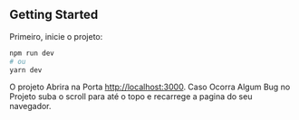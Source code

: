 ## Getting Started
Primeiro, inicie o projeto:

```bash
npm run dev
# ou
yarn dev
```

O projeto Abrira na Porta [http://localhost:3000](http://localhost:3000).
Caso Ocorra Algum Bug no Projeto suba o scroll para até o topo e recarrege a pagina do seu navegador.